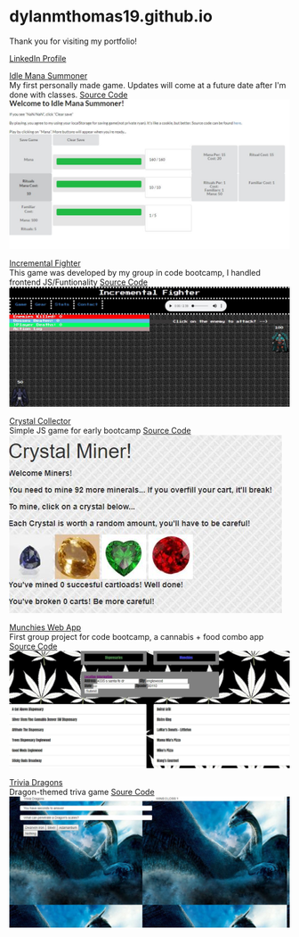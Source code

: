 <link rel="stylesheet" type="text/css" media="all" href="./Assets/Css/readme.css" />

# dylanmthomas19.github.io
Thank you for visiting my portfolio! 

<a href="https://www.linkedin.com/in/dylanmthomas19/" target="_blank">LinkedIn Profile</a>

<a href="https://dylanmthomas19.github.io/IdleManaSummoner" target="_blank">Idle Mana Summoner</a>
<br>
My first personally made game. Updates will come at a future date after I'm done with classes. 
<a href="https://github.com/dylanmthomas19/IdleManaSummoner">Source Code</a>
![Idle Mana Summoner Demo Image](./Assets/Images/IMSimage.JPG)

<a href="https://incrementalfighter.herokuapp.com" target="_blank">Incremental Fighter</a>
<br>
This game was developed by my group in code bootcamp, I handled frontend JS/Funtionality
<a href="https://github.com/dylanmthomas19/incrementalfighter">Source Code</a>
![Incremental Fighter Demo Image](./Assets/Images/incrementalImage.JPG)

<a href="https://dylanmthomas19.github.io/week-4-game/crystalCollector">Crystal Collector</a>
<br> Simple JS game for early bootcamp
<a href="https://github.com/dylanmthomas19/week-4-game/tree/master/crystalCollector">Source Code</a>
![Crystal Collector Demo Image](./Assets/Images/crystalGameImage.JPG)

<a href="https://luckybaldrick.github.io/Munchies">Munchies Web App</a>
<br>First group project for code bootcamp, a cannabis + food combo app
<a href="https://github.com/luckybaldrick/Munchies">Source Code</a>
![Munchies example](./Assets/Images/munchiesImage.JPG)

<a href="https://dylanmthomas19.github.io/TriviaGame">Trivia Dragons</a>
<br>Dragon-themed triva game
<a href="https://github.com/dylanmthomas19/TriviaGame">Soure Code</a>
![Dragon Trivia Demo Image](./Assets/Images/triviaGameImage.JPG)